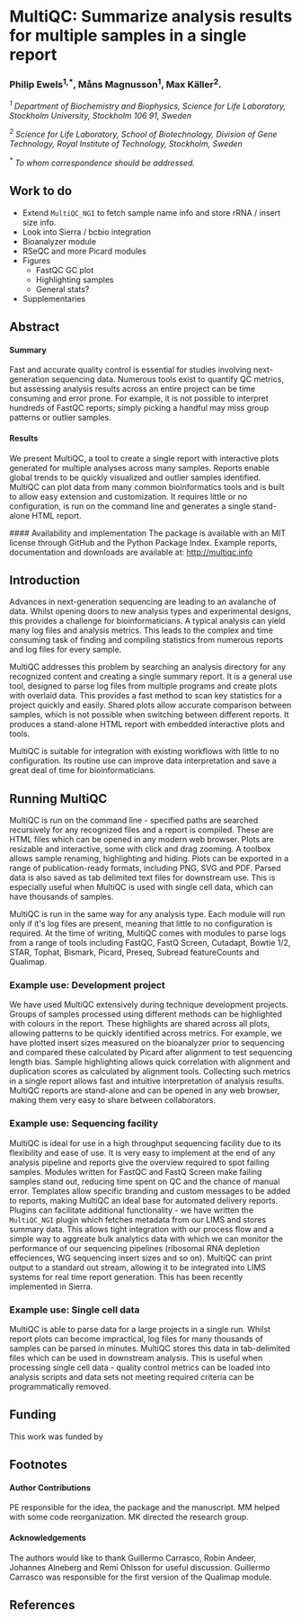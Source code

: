 # MultiQC: Summarize analysis results for multiple samples in a single report

### Philip Ewels<sup>1,*</sup>, Måns Magnusson<sup>1</sup>, Max Käller<sup>2</sup>.

_<sup>1</sup> Department of Biochemistry and Biophysics, Science for Life Laboratory,
Stockholm University, Stockholm 106 91, Sweden_

_<sup>2</sup> Science for Life Laboratory, School of Biotechnology,
Division of Gene Technology, Royal Institute of Technology, Stockholm, Sweden_

_<sup>*</sup> To whom correspondence should be addressed._


## Work to do
* Extend `MultiQC_NGI` to fetch sample name info and store rRNA / insert size info.
* Look into Sierra / bcbio integration
* Bioanalyzer module
* RSeQC and more Picard modules
* Figures
	* FastQC GC plot
	* Highlighting samples
	* General stats?
* Supplementaries

## Abstract

#### Summary
Fast and accurate quality control is essential for studies involving next-generation
sequencing data. Numerous tools exist to quantify QC metrics, but assessing analysis
results across an entire project can be time consuming and error prone. For example,
it is not possible to interpret hundreds of FastQC reports; simply picking a handful
may miss group patterns or outlier samples.

#### Results
We present MultiQC, a tool to create a single report with interactive plots generated
for multiple analyses across many samples. Reports enable global trends to be quickly
visualized and outlier samples identified. MultiQC can plot data from many common
bioinformatics tools and is built to allow easy extension and customization.
It requires little or no configuration, is run on the command line and generates
a single stand-alone HTML report.

#### Availability and implementation
The package is available with an MIT license through GitHub and the Python Package Index.
Example reports, documentation and downloads are available at: http://multiqc.info


## Introduction
Advances in next-generation sequencing are leading to an avalanche of data. Whilst
opening doors to new analysis types and experimental designs, this provides a challenge
for bioinformaticians. A typical analysis can yield many log files and analysis metrics.
This leads to the complex and time consuming task of finding and compiling statistics
from numerous reports and log files for every sample.

MultiQC addresses this problem by searching an analysis directory for any recognized
content and creating a single summary report. It is a general use tool, designed to
parse log files from multiple programs and create plots with overlaid data. This
provides a fast method to scan key statistics for a project quickly and easily.
Shared plots allow accurate comparison between samples, which is not possible when
switching between different reports. It produces a stand-alone HTML report with embedded
interactive plots and tools.

MultiQC is suitable for integration with existing workflows with little to no
configuration. Its routine use can improve data interpretation and save a great
deal of time for bioinformaticians.

## Running MultiQC
MultiQC is run on the command line - specified paths are searched recursively for
any recognized files and a report is compiled. These are HTML files which can be opened
in any modern web browser. Plots are resizable and interactive, some with click and
drag zooming. A toolbox allows sample renaming, highlighting and hiding. Plots can be
exported in a range of publication-ready formats, including PNG, SVG and PDF.
Parsed data is also saved as tab delimited text files for downstream use. This is
especially useful when MultiQC is used with single cell data, which can have thousands
of samples.

MultiQC is run in the same way for any analysis type. Each module will run only if
it's log files are present, meaning that little to no configuration is required.
At the time of writing, MultiQC comes with modules to parse logs from a range of tools
including FastQC, FastQ Screen, Cutadapt, Bowtie 1/2, STAR, Tophat, Bismark, Picard,
Preseq, Subread featureCounts and Qualimap.

### Example use: Development project
We have used MultiQC extensively during technique development projects. Groups of samples processed using different methods can be highlighted with colours in the report. These highlights are shared across all plots, allowing patterns to be quickly identified across metrics. For example, we have plotted insert sizes measured on the bioanalyzer prior to sequencing and compared these calculated by Picard after alignment to test sequencing length bias. Sample highlighting allows quick correlation with alignment and duplication scores as calculated by alignment tools. Collecting such metrics in a single report allows fast and intuitive interpretation of analysis results. MultiQC reports are stand-alone and can be opened in any web browser, making them very easy to share between collaborators.

### Example use: Sequencing facility
MultiQC is ideal for use in a high throughput sequencing facility due to its flexibility and ease of use. It is very easy to implement at the end of any analysis pipeline and reports give the overview required to spot failing samples. Modules written for FastQC and FastQ Screen make failing samples stand out, reducing time spent on QC and the chance of manual error.
Templates allow specific branding and custom messages to be added to reports, making MultiQC an ideal base for automated delivery reports. Plugins can facilitate additional functionality - we have written the `MultiQC_NGI` plugin which fetches metadata from our LIMS and stores summary data. This allows tight integration with our process flow and a simple way to aggreate bulk analytics data with which we can monitor the performance of our sequencing pipelines (ribosomal RNA depletion effeciences, WG sequencing insert sizes and so on). MultiQC can print output to a standard out stream, allowing it to be integrated into LIMS systems for real time report generation. This has been recently implemented in Sierra.

### Example use: Single cell data
MultiQC is able to parse data for a large projects in a single run. Whilst report plots can become impractical, log files for many thousands of samples can be parsed in minutes. MultiQC stores this data in tab-delimited files which can be used in downstream analysis. This is useful when processing single cell data - quality control metrics can be loaded into analysis scripts and data sets not meeting required criteria can be programmatically removed.


## Funding
This work was funded by

## Footnotes

#### Author Contributions
PE responsible for the idea, the package and the manuscript.
MM helped with some code reorganization. MK directed the research group.

#### Acknowledgements
The authors would like to thank Guillermo Carrasco, Robin Andeer, Johannes Alneberg and Remi Ohlsson for useful discussion. Guillermo Carrasco was responsible for the first version of the Qualimap module.

## References